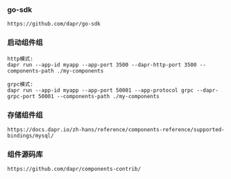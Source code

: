 ### go-sdk

```
https://github.com/dapr/go-sdk
```

### 启动组件组

```
http模式:
dapr run --app-id myapp --app-port 3500 --dapr-http-port 3500 --components-path ./my-components

grpc模式:
dapr run --app-id myapp --app-port 50001 --app-protocol grpc --dapr-grpc-port 50001 --components-path ./my-components
```

### 存储组件组

```
https://docs.dapr.io/zh-hans/reference/components-reference/supported-bindings/mysql/
```

### 组件源码库

```
https://github.com/dapr/components-contrib/
```
